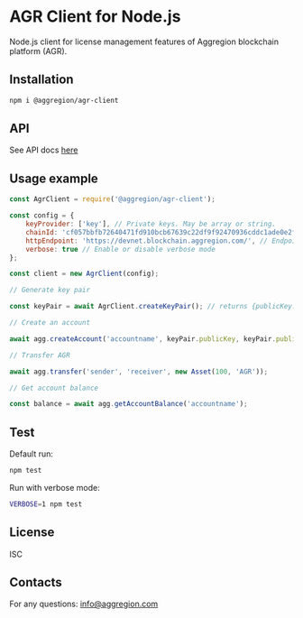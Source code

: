 # AGR Client for Node.js

Node.js client for license management features of Aggregion blockchain platform (AGR).

## Installation

```bash
npm i @aggregion/agr-client
```

## API

See API docs [here](./docs/API.md)

## Usage example

```javascript
const AgrClient = require('@aggregion/agr-client');

const config = {
    keyProvider: ['key'], // Private keys. May be array or string.
    chainId: 'cf057bbfb72640471fd910bcb67639c22df9f92470936cddc1ade0e2f2e7dc4f', // Id of chain
    httpEndpoint: 'https://devnet.blockchain.aggregion.com/', // Endpoint url
    verbose: true // Enable or disable verbose mode
};

const client = new AgrClient(config);

// Generate key pair

const keyPair = await AgrClient.createKeyPair(); // returns {publicKey: '...', privateKey: '...'}

// Create an account

await agg.createAccount('accountname', keyPair.publicKey, keyPair.publicKey);

// Transfer AGR

await agg.transfer('sender', 'receiver', new Asset(100, 'AGR'));

// Get account balance

const balance = await agg.getAccountBalance('accountname');

```

## Test

Default run:
```bash
npm test
```

Run with verbose mode:
```bash
VERBOSE=1 npm test
```

## License

ISC

## Contacts
For any questions: info@aggregion.com

